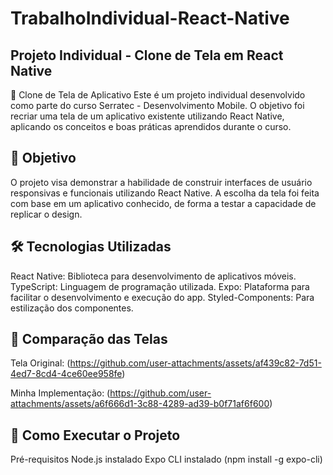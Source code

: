 # TrabalhoIndividual-React-Native

## Projeto Individual - Clone de Tela em React Native
📱 Clone de Tela de Aplicativo
Este é um projeto individual desenvolvido como parte do curso Serratec - Desenvolvimento Mobile. O objetivo foi recriar uma tela de um aplicativo existente utilizando React Native, aplicando os conceitos e boas práticas aprendidos durante o curso.

## 🎯 Objetivo
O projeto visa demonstrar a habilidade de construir interfaces de usuário responsivas e funcionais utilizando React Native. A escolha da tela foi feita com base em um aplicativo conhecido, de forma a testar a capacidade de replicar o design.

## 🛠️ Tecnologias Utilizadas
React Native: Biblioteca para desenvolvimento de aplicativos móveis.
TypeScript: Linguagem de programação utilizada.
Expo: Plataforma para facilitar o desenvolvimento e execução do app.
Styled-Components: Para estilização dos componentes.

## 📸 Comparação das Telas
Tela Original: (https://github.com/user-attachments/assets/af439c82-7d51-4ed7-8cd4-4ce60ee958fe)


Minha Implementação: (https://github.com/user-attachments/assets/a6f666d1-3c88-4289-ad39-b0f71af6f600)


## 🚀 Como Executar o Projeto
Pré-requisitos
Node.js instalado
Expo CLI instalado (npm install -g expo-cli)
